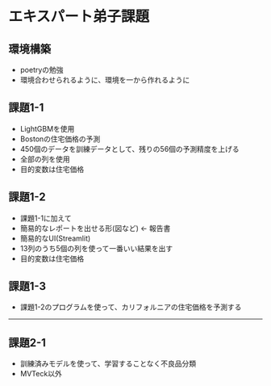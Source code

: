 # エキスパート弟子課題

## 環境構築

* poetryの勉強
* 環境合わせられるように、環境を一から作れるように

## 課題1-1

* LightGBMを使用
* Bostonの住宅価格の予測
* 450個のデータを訓練データとして、残りの56個の予測精度を上げる
* 全部の列を使用
* 目的変数は住宅価格

## 課題1-2

* 課題1-1に加えて
* 簡易的なレポートを出せる形(図など) ← 報告書
* 簡易的なUI(Streamlit)
* 13列のうち5個の列を使って一番いい結果を出す
* 目的変数は住宅価格

## 課題1-3

* 課題1-2のプログラムを使って、カリフォルニアの住宅価格を予測する

---

## 課題2-1

* 訓練済みモデルを使って、学習することなく不良品分類
* MVTeck以外

